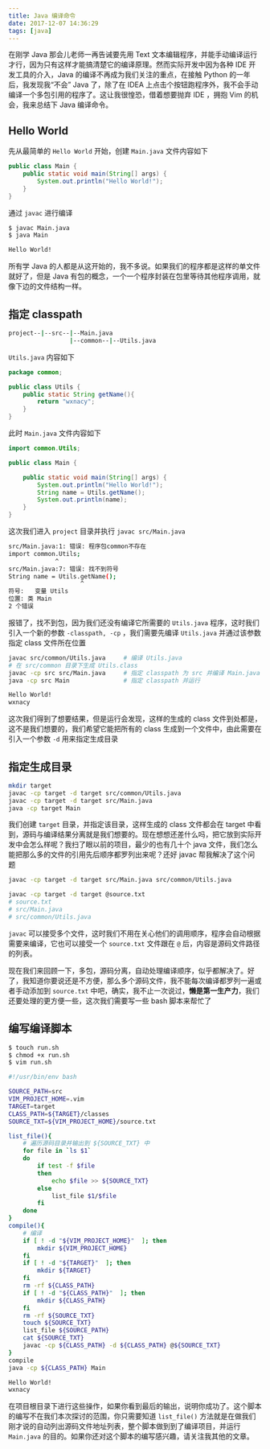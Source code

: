 ```yaml
---
title: Java 编译命令
date: 2017-12-07 14:36:29
tags: [java]
---
```


在刚学 Java 那会儿老师一再告诫要先用 Text 文本编辑程序，并能手动编译运行才行，因为只有这样才能搞清楚它的编译原理。然而实际开发中因为各种 IDE 开发工具的介入，Java 的编译不再成为我们关注的重点，在接触 Python 的一年后，我发现我“不会” Java 了，除了在 IDEA 上点击个按钮跑程序外，我不会手动编译一个多包引用的程序了。这让我很惶恐，借着想要抛弃 IDE ，拥抱 Vim 的机会，我来总结下 Java 编译命令。
<!-- more --><!-- toc -->
## Hello World
先从最简单的 `Hello World` 开始，创建 `Main.java` 文件内容如下
```java
public class Main {
    public static void main(String[] args) {
        System.out.println("Hello World!");
    }
}
```
通过 `javac` 进行编译
```bash
$ javac Main.java
$ java Main
```
```bash
Hello World!
```
所有学 Java 的人都是从这开始的，我不多说。如果我们的程序都是这样的单文件就好了，但是 Java 有包的概念，一个一个程序封装在包里等待其他程序调用，就像下边的文件结构一样。
## 指定 classpath
```bash
project--|--src--|--Main.java
                 |--common--|--Utils.java
```
`Utils.java` 内容如下
```java
package common;

public class Utils {
    public static String getName(){
        return "wxnacy";
    }
}
```
此时 `Main.java` 文件内容如下
```java
import common.Utils;

public class Main {

    public static void main(String[] args) {
        System.out.println("Hello World!");
        String name = Utils.getName();
        System.out.println(name);
    }
}
```
这次我们进入 `project` 目录并执行 `javac src/Main.java`
```bash
src/Main.java:1: 错误: 程序包common不存在
import common.Utils;
             ^
src/Main.java:7: 错误: 找不到符号
String name = Utils.getName();
                    ^
符号:   变量 Utils
位置: 类 Main
2 个错误
```
报错了，找不到包，因为我们还没有编译它所需要的 `Utils.java` 程序，这时我们引入一个新的参数 `-classpath, -cp` ，我们需要先编译 `Utils.java` 并通过该参数指定 class 文件所在位置
```bash
javac src/common/Utils.java     # 编译 Utils.java
# 在 src/common 目录下生成 Utils.class
javac -cp src src/Main.java     # 指定 classpath 为 src 并编译 Main.java 
java -cp src Main               # 指定 classpath 并运行
```
```bash
Hello World!
wxnacy
```
这次我们得到了想要结果，但是运行会发现，这样的生成的 class 文件到处都是，这不是我们想要的，我们希望它能把所有的 class 生成到一个文件中，由此需要在引入一个参数 `-d` 用来指定生成目录
## 指定生成目录
```bash
mkdir target
javac -cp target -d target src/common/Utils.java
javac -cp target -d target src/Main.java
java -cp target Main
```
我们创建 `target` 目录，并指定该目录，这样生成的 class 文件都会在 target 中看到，源码与编译结果分离就是我们想要的。现在想想还差什么吗，把它放到实际开发中会怎么样呢？我扫了眼以前的项目，最少的也有几十个 java 文件，我们怎么能把那么多的文件的引用先后顺序都罗列出来呢？还好 javac 帮我解决了这个问题
```bash
javac -cp target -d target src/Main.java src/common/Utils.java
```
```bash
javac -cp target -d target @source.txt
# source.txt
# src/Main.java
# src/common/Utils.java
```
`javac` 可以接受多个文件，这时我们不用在关心他们的调用顺序，程序会自动根据需要来编译，它也可以接受一个 `source.txt` 文件跟在 `@` 后，内容是源码文件路径的列表。

现在我们来回顾一下，多包，源码分离，自动处理编译顺序，似乎都解决了。好了，我知道你要说还是不方便，那么多个源码文件，我不能每次编译都罗列一遍或者手动添加到 `source.txt` 中吧，确实，我不止一次说过，**懒是第一生产力**，我们还要处理的更方便一些，这次我们需要写一些 bash 脚本来帮忙了
## 编写编译脚本
```bash
$ touch run.sh
$ chmod +x run.sh
$ vim run.sh
```
```bash
#!/usr/bin/env bash

SOURCE_PATH=src
VIM_PROJECT_HOME=.vim
TARGET=target
CLASS_PATH=${TARGET}/classes
SOURCE_TXT=${VIM_PROJECT_HOME}/source.txt

list_file(){
    # 遍历源码目录并输出到 ${SOURCE_TXT} 中
    for file in `ls $1`
    do
        if test -f $file
        then
            echo $file >> ${SOURCE_TXT}
        else
            list_file $1/$file
        fi
    done
}
compile(){
    # 编译
    if [ ! -d "${VIM_PROJECT_HOME}"  ]; then
        mkdir ${VIM_PROJECT_HOME}
    fi
    if [ ! -d "${TARGET}"  ]; then
        mkdir ${TARGET}
    fi
    rm -rf ${CLASS_PATH}
    if [ ! -d "${CLASS_PATH}"  ]; then
        mkdir ${CLASS_PATH}
    fi
    rm -rf ${SOURCE_TXT}
    touch ${SOURCE_TXT}
    list_file ${SOURCE_PATH}
    cat ${SOURCE_TXT}
    javac -cp ${CLASS_PATH} -d ${CLASS_PATH} @${SOURCE_TXT}
}
compile
java -cp ${CLASS_PATH} Main
```
```bash
Hello World!
wxnacy
```
在项目根目录下进行这些操作，如果你看到最后的输出，说明你成功了。这个脚本的编写不在我们本次探讨的范围，你只需要知道 `list_file()` 方法就是在做我们刚才说的自动列出源码文件地址列表，整个脚本做到到了编译项目，并运行 `Main.java` 的目的。如果你还对这个脚本的编写感兴趣，请关注我其他的文章。
